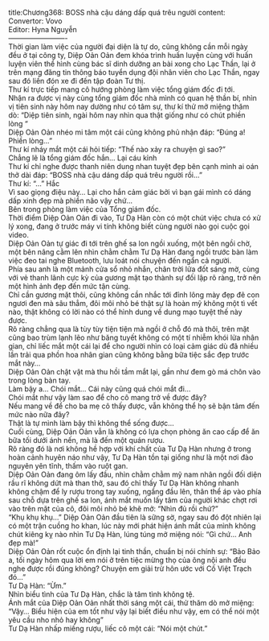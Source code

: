 title:Chương368: BOSS nhà cậu dáng dấp quá trêu người
content:
Convertor: Vovo<br>Editor: Hyna Nguyễn<br>————————-<br>Thời gian làm việc của người đại diện là tự do, cũng không cần mỗi ngày đều ở tại công ty, Diệp Oản Oản đem khóa trình huấn luyện cùng với huấn luyện viên thể hình cùng bác sĩ dinh dưỡng an bài xong cho Lạc Thần, lại ở trên mạng đăng tin thông báo tuyển dụng đội nhân viên cho Lạc Thần, ngay sau đó liền đón xe đi đến tập đoàn Tư thị.<br>Thư kí trực tiếp mang cô hướng phòng làm việc tổng giám đốc đi tới.<br>Nhận ra được vị này cùng tổng giám đốc nhà mình có quan hệ thần bí, nhìn vị tiên sinh này hôm nay dường như có tâm sự, thư kí thử mở miệng thăm dò: “Diệp tiên sinh, ngài hôm nay nhìn qua thật giống như có chút phiền lòng “<br>Diệp Oản Oản nhéo mi tâm một cái cũng không phủ nhận đáp: “Đúng a! Phiền lòng…”<br>Thư kí nháy mắt một cái hỏi tiếp: “Thế nào xảy ra chuyện gì sao?”<br>Chẳng lẽ là tổng giám đốc hắn… Lại cáu kỉnh<br>Thư kí chỉ nghe được thanh niên dung nhan tuyệt đẹp bên cạnh mình ai oán thở dài đáp: “BOSS nhà cậu dáng dấp quá trêu người rồi…”<br>Thư kí: “…” Hắc<br>Vì sao giọng điệu này… Lại cho hắn cảm giác bởi vì bạn gái mình có dáng dấp xinh đẹp mà phiền não vậy chứ…<br>Bên trong phòng làm việc của Tổng giám đốc.<br>Thời điểm Diệp Oản Oản đi vào, Tư Dạ Hàn còn có một chút việc chưa có xử lý xong, đang ở trước máy vi tính không biết cùng người nào gọi cuộc gọi video.<br>Diệp Oản Oản tự giác đi tới trên ghế sa lon ngồi xuống, một bên ngồi chờ, một bên nâng cằm lên nhìn chằm chằm Tư Dạ Hàn đang ngồi trước bàn làm việc đeo tai nghe Bluetooth, lưu loát nói chuyện đến ngẩn cả người.<br>Phía sau anh là một mảnh cửa sổ nhỏ nhắn, chân trời lửa đốt sáng mờ, cùng với vẻ thanh lãnh cực kỳ của gương mặt tạo thành sự đối lập rõ ràng, trở nên một hình ảnh đẹp đến mức tận cùng.<br>Chỉ cần gương mặt thôi, cũng không cần nhắc tới đỉnh lông mày đẹp đẽ con ngươi đen mà sâu thẳm, đôi môi nhỏ bé thật sự là hoàn mỹ không một tì vết nào, thật không có lời nào có thể hình dung về dung mạo tuyệt thế này được.<br>Rõ ràng chẳng qua là tùy tùy tiện tiện mà ngồi ở chỗ đó mà thôi, trên mặt cũng bao trùm lạnh lẽo như băng tuyết không có một tí nhiễm khói lửa nhân gian, chỉ liếc mắt một cái lại để cho người nhìn có loại cảm giác dù đã nhiều lần trải qua phồn hoa nhân gian cũng không bằng bữa tiệc sắc đẹp trước mắt này…<br>Diệp Oản Oản chật vật mà thu hồi tầm mắt lại, gần như đem gò má chôn vào trong lòng bàn tay.<br>Làm bậy a… Chói mắt… Cái này cũng quá chói mắt đi…<br>Chói mắt như vậy làm sao để cho cô mang trở về được đây?<br>Nếu mang về để cho ba mẹ cô thấy được, vẫn không thể họ sẽ bận tâm đến mức nào nữa đây?<br>Thật là tự mình làm bậy thì không thể sống được…<br>Cuối cùng, Diệp Oản Oản vẫn là không có lựa chọn phòng ăn cao cấp để ăn bữa tối dưới ánh nến, mà là đến một quán rượu.<br>Rõ ràng đó là nơi không hề hợp với khí chất của Tư Dạ Hàn nhưng ở trong hoàn cảnh huyên náo như vậy, Tư Dạ Hàn tồn tại giống như là một nơi đào nguyên yên tĩnh, thấm vào ruột gan.<br>Diệp Oản Oản đang ôm lấy đầu, nhìn chằm chằm mỹ nam nhân ngồi đối diện rầu rĩ không dứt mà than thở, sau đó chỉ thấy Tư Dạ Hàn không nhanh không chậm để ly rượu trong tay xuống, ngẩng đầu lên, thân thể áp vào phía sau chỗ dựa trên ghế sa lon, ánh mắt muốn lấy tâm của người khác chợt rơi vào trên mặt của cô, đôi môi nhỏ bé khẽ mở: “Nhìn đủ rồi chứ?”<br>“Khụ khụ khụ…” Diệp Oản Oản đầu tiên là sững sờ, ngay sau đó đột nhiên lại có một trận cuồng ho khan, lúc này mới phát hiện ánh mắt của mình không chút kiêng kỵ nào nhìn Tư Dạ Hàn, lúng túng mở miệng nói: “Gì chứ… Anh đẹp mà!”<br>Diệp Oản Oản rốt cuộc ổn định lại tinh thần, chuẩn bị nói chính sự: “Bảo Bảo a, tối ngày hôm qua lời em nói ở trên tiệc mừng thọ của ông nội anh đều nghe được rồi đúng không? Chuyện em giải trừ hôn ước với Cố Việt Trạch đó…”<br>Tư Dạ Hàn: “Ừm.”<br>Nhìn biểu tình của Tư Dạ Hàn, chắc là tâm tình không tệ.<br>Ánh mắt của Diệp Oản Oản nhất thời sáng một cái, thử thăm dò mở miệng: “Vậy… Biểu hiện của em tốt như vậy lại biết điều như vậy, em có thể nói một yêu cầu nho nhỏ hay không”<br>Tư Dạ Hàn nhấp miếng rượu, liếc cô một cái: “Nói một chút.”
